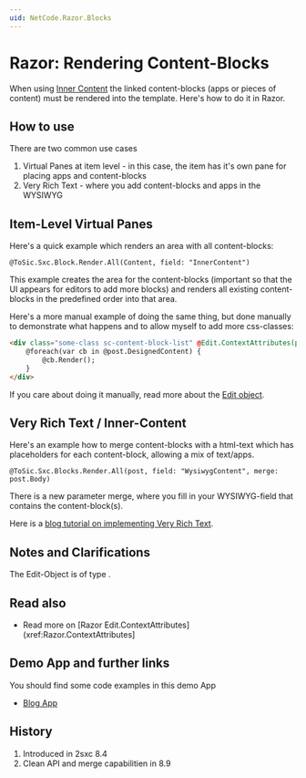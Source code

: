 ```yaml
---
uid: NetCode.Razor.Blocks
---
```


# Razor: Rendering Content-Blocks

When using [Inner Content](xref:Specs.Cms.InnerContent) the linked content-blocks (apps or pieces of content) must be rendered into the template. Here's how to do it in Razor. 

## How to use
There are two common use cases

1. Virtual Panes at item level - in this case, the item has it's own pane for placing apps and content-blocks
2. Very Rich Text - where you add content-blocks and apps in the WYSIWYG

## Item-Level Virtual Panes
Here's a quick example which renders an area with all content-blocks: 

```razor
@ToSic.Sxc.Block.Render.All(Content, field: "InnerContent")
```

This example creates the area for the content-blocks (important so that the UI appears for editors to add more blocks) and renders all existing content-blocks in the predefined order into that area. 

Here's a more manual example of doing the same thing, but done manually to demonstrate what happens and to allow myself to add more css-classes: 

```html
<div class="some-class sc-content-block-list" @Edit.ContextAttributes(post, field: "DesignedContent")>
    @foreach(var cb in @post.DesignedContent) {
        @cb.Render();
    }
</div>
```
If you care about doing it manually, read more about the [Edit object](xref:NetCode.Razor.Edit).

## Very Rich Text / Inner-Content

Here's an example how to merge content-blocks with a html-text which has placeholders for each content-block, allowing a mix of text/apps. 

```razor
@ToSic.Sxc.Blocks.Render.All(post, field: "WysiwygContent", merge: post.Body)
```

There is a new parameter merge, where you fill in your WYSIWYG-field that contains the content-block(s).

Here is a [blog tutorial on implementing Very Rich Text](http://2sxc.org/en/blog/post/tutorial-create-very-rich-text-inner-content-2-with-2sxc).


## Notes and Clarifications

The Edit-Object is of type [](xref:ToSic.Sxc.Web.IInPageEditingSystem).

## Read also
* Read more on [Razor Edit.ContextAttributes](xref:Razor.ContextAttributes]

## Demo App and further links

You should find some code examples in this demo App

* [Blog App](xref:App.Blog)

## History

1. Introduced in 2sxc 8.4
2. Clean API and merge capabilitien in 8.9


